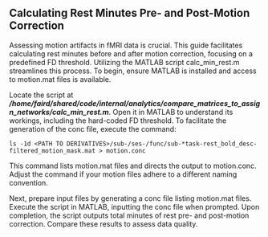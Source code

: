## Calculating Rest Minutes Pre- and Post-Motion Correction
Assessing motion artifacts in fMRI data is crucial. This guide facilitates calculating rest minutes before and after motion correction, focusing on a predefined FD threshold. Utilizing the MATLAB script calc_min_rest.m streamlines this process. To begin, ensure MATLAB is installed and access to motion.mat files is available.

Locate the script at ***/home/faird/shared/code/internal/analytics/compare_matrices_to_assign_networks/calc_min_rest.m***. Open it in MATLAB to understand its workings, including the hard-coded FD threshold. To facilitate the generation of the conc file, execute the command: 

```
ls -1d <PATH TO DERIVATIVES>/sub-/ses-/func/sub-*task-rest_bold_desc-filtered_motion_mask.mat > motion.conc
```
This command lists motion.mat files and directs the output to motion.conc. Adjust the command if your motion files adhere to a different naming convention.

Next, prepare input files by generating a conc file listing motion.mat files. Execute the script in MATLAB, inputting the conc file when prompted. Upon completion, the script outputs total minutes of rest pre- and post-motion correction. Compare these results to assess data quality.
